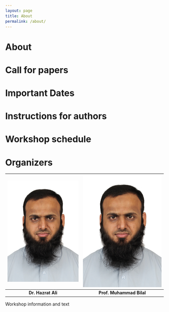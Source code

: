 ```yaml
---
layout: page
title: About
permalink: /about/
---
```


# About

# Call for papers

# Important Dates

# Instructions for authors

# Workshop schedule

# Organizers
| ![](assets/img/i1.jpg) | ![](assets/img/i2.jpg) |
|:----------------------------------:|:----------------------------------:|
| **Dr. Hazrat Ali**              | **Prof. Muhammad Bilal**              |


Workshop information and text
